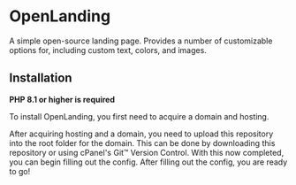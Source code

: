 # OpenLanding
A simple open-source landing page. Provides a number of customizable options for, including custom text, colors, and images.

## Installation
**PHP 8.1 or higher is required**

To install OpenLanding, you first need to acquire a domain and hosting.

After acquiring hosting and a domain, you need to upload this repository into the root folder for the domain. This can be done by downloading this repository or using cPanel's Git™ Version Control. With this now completed, you can begin filling out the config. After filling out the config, you are ready to go!
